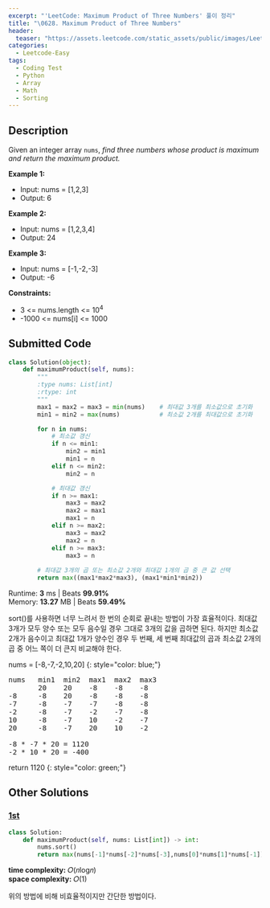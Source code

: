 ```yaml
---
excerpt: "'LeetCode: Maximum Product of Three Numbers' 풀이 정리"
title: "\0628. Maximum Product of Three Numbers"
header:
  teaser: "https://assets.leetcode.com/static_assets/public/images/LeetCode_Sharing.png"
categories:
  - Leetcode-Easy
tags:
  - Coding Test
  - Python
  - Array
  - Math
  - Sorting
---
```


## <i class="fa-solid fa-file-lines"></i> Description

Given an integer array `nums`, *find three numbers whose product is maximum and return the maximum product.*

**Example 1:**

- Input: nums = [1,2,3]
- Output: 6

**Example 2:**

- Input: nums = [1,2,3,4]
- Output: 24

**Example 3:**

- Input: nums = [-1,-2,-3]
- Output: -6

**Constraints:**

- 3 <= nums.length <= 10<sup>4</sup>
- -1000 <= nums[i] <= 1000

## <i class="fa-solid fa-cloud-arrow-up"></i> Submitted Code

```python
class Solution(object):
    def maximumProduct(self, nums):
        """
        :type nums: List[int]
        :rtype: int
        """
        max1 = max2 = max3 = min(nums)    # 최대값 3개를 최소값으로 초기화
        min1 = min2 = max(nums)           # 최소값 2개를 최대값으로 초기화

        for n in nums:
            # 최소값 갱신
            if n <= min1:
                min2 = min1
                min1 = n
            elif n <= min2:
                min2 = n

            # 최대값 갱신
            if n >= max1:
                max3 = max2
                max2 = max1
                max1 = n
            elif n >= max2:
                max3 = max2
                max2 = n
            elif n >= max3:
                max3 = n
        
        # 최대값 3개의 곱 또는 최소값 2개와 최대값 1개의 곱 중 큰 값 선택
        return max((max1*max2*max3), (max1*min1*min2))
```
<i class="fa-solid fa-clock"></i> Runtime: **3** ms \| Beats **99.91%**    
<i class="fa-solid fa-memory"></i> Memory: **13.27** MB \| Beats **59.49%**

sort()를 사용하면 너무 느려서 한 번의 순회로 끝내는 방법이 가장 효율적이다. 최대값 3개가 모두 양수 또는 모두 음수일 경우 그대로 3개의 값을 곱하면 된다. 하지만 최소값 2개가 음수이고 최대값 1개가 양수인 경우 두 번째, 세 번째 최대값의 곱과 최소값 2개의 곱 중 어느 쪽이 더 큰지 비교해야 한다.

nums = [-8,-7,-2,10,20]
{: style="color: blue;"}
<pre>
nums   min1  min2  max1  max2  max3
       20    20    -8    -8    -8
-8     -8    20    -8    -8    -8
-7     -8    -7    -7    -8    -8
-2     -8    -7    -2    -7    -8
10     -8    -7    10    -2    -7
20     -8    -7    20    10    -2

-8 * -7 * 20 = 1120
-2 * 10 * 20 = -400
</pre>

return 1120
{: style="color: green;"}

## <i class="fa-solid fa-flask"></i> Other Solutions

### <a href="https://leetcode.com/problems/maximum-product-of-three-numbers/solutions/3309876/easiest-two-lines-of-code-python3/?envType=problem-list-v2&envId=2s2fta2m" target="_blank">1st</a>

```python
class Solution:
    def maximumProduct(self, nums: List[int]) -> int:
        nums.sort()
        return max(nums[-1]*nums[-2]*nums[-3],nums[0]*nums[1]*nums[-1])
```
<i class="fa-solid fa-clock"></i> **time complexity:** 𝑂(𝑛log𝑛)    
<i class="fa-solid fa-memory"></i> **space complexity:** 𝑂(1)          

위의 방법에 비해 비효율적이지만 간단한 방법이다.